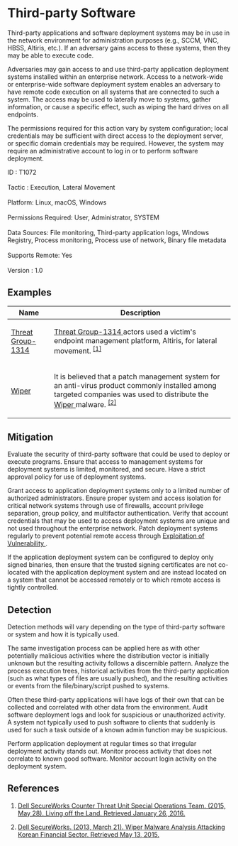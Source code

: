 <div class="container-fluid">
 <h1>
  Third-party Software
 </h1>
 <div class="row">
  <div class="col-md-8 description-body">
   <p>
    Third-party applications and software deployment systems may be in use in the network environment for administration purposes (e.g., SCCM, VNC, HBSS, Altiris, etc.). If an adversary gains access to these systems, then they may be able to execute code.
   </p>
   <p>
    Adversaries may gain access to and use third-party application deployment systems installed within an enterprise network. Access to a network-wide or enterprise-wide software deployment system enables an adversary to have remote code execution on all systems that are connected to such a system. The access may be used to laterally move to systems, gather information, or cause a specific effect, such as wiping the hard drives on all endpoints.
   </p>
   <p>
    The permissions required for this action vary by system configuration; local credentials may be sufficient with direct access to the deployment server, or specific domain credentials may be required. However, the system may require an administrative account to log in or to perform software deployment.
   </p>
  </div>
  <div class="col-md-4">
   <div class="card">
    <div class="card-body">
     <div class="card-data">
      <span class="h5 card-title">
       ID
      </span>
      : T1072
      <br/>
      <br/>
     </div>
     <div class="card-data">
      <span class="h5 card-title">
      </span>
     </div>
     <div class="card-data">
      <span class="h5 card-title">
       Tactic
      </span>
      : Execution, Lateral Movement
      <br/>
      <br/>
     </div>
     <div class="card-data">
      <span class="h5 card-title">
       Platform:
      </span>
      Linux, macOS, Windows
      <br/>
      <br/>
     </div>
     <div class="card-data">
      <span class="h5 card-title">
       Permissions Required:
      </span>
      User, Administrator, SYSTEM
      <br/>
      <br/>
     </div>
     <div class="card-data">
      <span class="h5 card-title">
      </span>
     </div>
     <div class="card-data">
      <span class="h5 card-title">
       Data Sources:
      </span>
      File monitoring, Third-party application logs, Windows Registry, Process monitoring, Process use of network, Binary file metadata
      <br/>
      <br/>
     </div>
     <div class="card-data">
      <span class="h5 card-title">
       Supports Remote:
      </span>
      Yes
      <br/>
      <br/>
     </div>
     <div class="card-data">
      <span class="h5 card-title">
      </span>
     </div>
     <div class="card-data">
      <span class="h5 card-title">
      </span>
     </div>
     <div class="card-data">
      <span class="h5 card-title">
      </span>
     </div>
     <div class="card-data">
      <span class="h5 card-title">
      </span>
     </div>
     <div class="card-data">
      <span class="h5 card-title">
      </span>
     </div>
     <div class="card-data">
      <span class="h5 card-title">
       Version
      </span>
      : 1.0
     </div>
    </div>
   </div>
  </div>
 </div>
 <h2 class="pt-3" id="examples">
  Examples
 </h2>
 <table class="table table-bordered table-light mt-2">
  <thead>
   <tr>
    <th scope="col">
     Name
    </th>
    <th scope="col">
     Description
    </th>
   </tr>
  </thead>
  <tbody class="bg-white">
   <tr>
    <td>
     <a href="https://attack.mitre.org/groups/G0028">
      Threat Group-1314
     </a>
    </td>
    <td>
     <p>
      <a href="https://attack.mitre.org/groups/G0028">
       Threat Group-1314
      </a>
      actors used a victim's endpoint management platform, Altiris, for lateral movement.
      <span class="scite-citeref-number" data-reference="Dell TG-1314" id="scite-ref-1-a" onclick="scrollToRef('scite-1')">
       <sup>
        <a aria-describedby="qtip-0" data-hasqtip="0" href="http://www.secureworks.com/resources/blog/living-off-the-land/" target="_blank">
         [1]
        </a>
       </sup>
      </span>
     </p>
    </td>
   </tr>
   <tr>
    <td>
     <a href="https://attack.mitre.org/software/S0041">
      Wiper
     </a>
    </td>
    <td>
     <p>
      It is believed that a patch management system for an anti-virus product commonly installed among targeted companies was used to distribute the
      <a href="https://attack.mitre.org/software/S0041">
       Wiper
      </a>
      malware.
      <span class="scite-citeref-number" data-reference="Dell Wiper" id="scite-ref-2-a" onclick="scrollToRef('scite-2')">
       <sup>
        <a aria-describedby="qtip-1" data-hasqtip="1" href="http://www.secureworks.com/cyber-threat-intelligence/threats/wiper-malware-analysis-attacking-korean-financial-sector/" target="_blank">
         [2]
        </a>
       </sup>
      </span>
     </p>
    </td>
   </tr>
  </tbody>
 </table>
 <h2 class="pt-3" id="mitigation">
  Mitigation
 </h2>
 <p>
  Evaluate the security of third-party software that could be used to deploy or execute programs. Ensure that access to management systems for deployment systems is limited, monitored, and secure. Have a strict approval policy for use of deployment systems.
 </p>
 <p>
  Grant access to application deployment systems only to a limited number of authorized administrators. Ensure proper system and access isolation for critical network systems through use of firewalls, account privilege separation, group policy, and multifactor authentication. Verify that account credentials that may be used to access deployment systems are unique and not used throughout the enterprise network. Patch deployment systems regularly to prevent potential remote access through
  <a href="https://attack.mitre.org/techniques/T1068">
   Exploitation of Vulnerability
  </a>
  .
 </p>
 <p>
  If the application deployment system can be configured to deploy only signed binaries, then ensure that the trusted signing certificates are not co-located with the application deployment system and are instead located on a system that cannot be accessed remotely or to which remote access is tightly controlled.
 </p>
 <h2 class="pt-3" id="detection">
  Detection
 </h2>
 <p>
  Detection methods will vary depending on the type of third-party software or system and how it is typically used.
 </p>
 <p>
  The same investigation process can be applied here as with other potentially malicious activities where the distribution vector is initially unknown but the resulting activity follows a discernible pattern. Analyze the process execution trees, historical activities from the third-party application (such as what types of files are usually pushed), and the resulting activities or events from the file/binary/script pushed to systems.
 </p>
 <p>
  Often these third-party applications will have logs of their own that can be collected and correlated with other data from the environment. Audit software deployment logs and look for suspicious or unauthorized activity. A system not typically used to push software to clients that suddenly is used for such a task outside of a known admin function may be suspicious.
 </p>
 <p>
  Perform application deployment at regular times so that irregular deployment activity stands out. Monitor process activity that does not correlate to known good software. Monitor account login activity on the deployment system.
 </p>
 <h2 class="pt-3" id="references">
  References
 </h2>
 <div class="row">
  <div class="col">
   <ol>
    <li>
     <span class="scite-citation" id="scite-1">
      <span class="scite-citation-text">
       <a class="external text" href="http://www.secureworks.com/resources/blog/living-off-the-land/" name="scite-1" rel="nofollow" target="_blank">
        Dell SecureWorks Counter Threat Unit Special Operations Team. (2015, May 28). Living off the Land. Retrieved January 26, 2016.
       </a>
      </span>
     </span>
    </li>
   </ol>
  </div>
  <div class="col">
   <ol start="2.0">
    <li>
     <span class="scite-citation" id="scite-2">
      <span class="scite-citation-text">
       <a class="external text" href="http://www.secureworks.com/cyber-threat-intelligence/threats/wiper-malware-analysis-attacking-korean-financial-sector/" name="scite-2" rel="nofollow" target="_blank">
        Dell SecureWorks. (2013, March 21). Wiper Malware Analysis Attacking Korean Financial Sector. Retrieved May 13, 2015.
       </a>
      </span>
     </span>
    </li>
   </ol>
  </div>
 </div>
</div>
